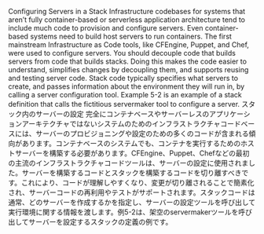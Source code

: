 Configuring Servers in a Stack Infrastructure codebases for systems that aren’t fully container-based or serverless application architecture tend to include much code to provision and configure servers. Even container-based systems need to build host servers to run containers. The first mainstream Infrastructure as Code tools, like CFEngine, Puppet, and Chef, were used to configure servers. You should decouple code that builds servers from code that builds stacks. Doing this makes the code easier to understand, simplifies changes by decoupling them, and supports reusing and testing server code. Stack code typically specifies what servers to create, and passes information about the environment they will run in, by calling a server configuration tool. Example 5-2 is an example of a stack definition that calls the fictitious servermaker tool to configure a server.
スタック内のサーバーの設定 完全にコンテナベースやサーバーレスのアプリケーションアーキテクチャではないシステムのためのインフラストラクチャコードベースには、サーバーのプロビジョニングや設定のための多くのコードが含まれる傾向があります。コンテナベースのシステムでも、コンテナを実行するためのホストサーバーを構築する必要があります。CFEngine、Puppet、Chefなどの最初の主流のインフラストラクチャコードツールは、サーバーの設定に使用されました。サーバーを構築するコードとスタックを構築するコードを切り離すべきです。これにより、コードが理解しやすくなり、変更が切り離されることで簡素化され、サーバーコードの再利用やテストがサポートされます。スタックコードは通常、どのサーバーを作成するかを指定し、サーバーの設定ツールを呼び出して実行環境に関する情報を渡します。例5-2は、架空のservermakerツールを呼び出してサーバーを設定するスタックの定義の例です。